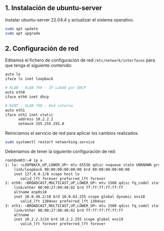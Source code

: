 ## 1. Instalación de ubuntu-server
Instalar ubuntu-server 22.04.4 y actualizar el sistema operativo.
```bash
sudo apt update
sudo apt upgrade
```

## 2. Configuración de red
Editamos el fichero de configuración de red `/etc/network/interfaces` para que tenga el siguiente contenido:
```bash
auto lo
iface lo inet loopback

# RLAB - VLAN 799 - IP Lab48 por DHCP
auto eth0
iface eth0 inet dhcp

# RINT - VLAN 798 - Red interna
auto eth1
iface eth1 inet static
      address 10.2.2.2
      netmask 255.255.255.0
```

Reiniciamos el servicio de red para aplicar los cambios realizados.
```bash
sudo systemctl restart networking.service
```

Deberíamos de tener la siguiente configuración de red:
```bash
root@vm03:~# ip a
1: lo: <LOOPBACK,UP,LOWER_UP> mtu 65536 qdisc noqueue state UNKNOWN group default qlen 1000
    link/loopback 00:00:00:00:00:00 brd 00:00:00:00:00:00
    inet 127.0.0.1/8 scope host lo
       valid_lft forever preferred_lft forever
2: eth0: <BROADCAST,MULTICAST,UP,LOWER_UP> mtu 1500 qdisc fq_codel state UP group default qlen 1000
    link/ether 08:00:27:09:48:02 brd ff:ff:ff:ff:ff:ff
    altname enp0s18
    inet 10.0.48.2/18 brd 10.0.63.255 scope global dynamic ens18
       valid_lft 1304sec preferred_lft 1304sec
3: eth1: <BROADCAST,MULTICAST,UP,LOWER_UP> mtu 1500 qdisc fq_codel state UP group default qlen 1000
    link/ether 08:00:27:98:48:02 brd ff:ff:ff:ff:ff:ff
    altname 
    inet 10.2.2.3/24 brd 10.2.2.255 scope global ens19
       valid_lft forever preferred_lft forever
```